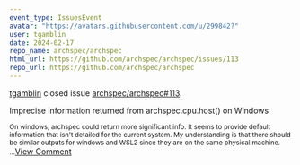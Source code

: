 ```yaml
---
event_type: IssuesEvent
avatar: "https://avatars.githubusercontent.com/u/299842?"
user: tgamblin
date: 2024-02-17
repo_name: archspec/archspec
html_url: https://github.com/archspec/archspec/issues/113
repo_url: https://github.com/archspec/archspec
---
```


<a href='https://github.com/tgamblin' target='_blank'>tgamblin</a> closed issue <a href='https://github.com/archspec/archspec/issues/113' target='_blank'>archspec/archspec#113</a>.

<p>Imprecise information returned from archspec.cpu.host() on Windows</p><small>On windows, archspec could return more significant info. It seems to provide default information that isn't detailed for the current system. My understanding is that there should be similar outputs for windows and WSL2 since they are on the same physical machine....</small><a href='https://github.com/archspec/archspec/issues/113' target='_blank'>View Comment</a>